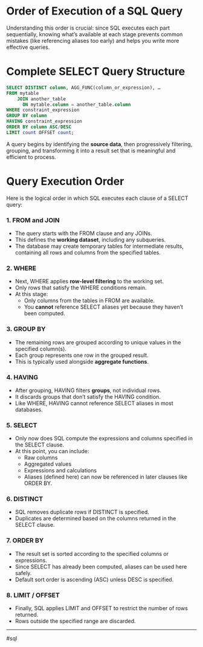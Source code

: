 # Order of Execution of a SQL Query

Understanding this order is crucial: since SQL executes each part sequentially, knowing what’s available at each stage prevents common mistakes (like referencing aliases too early) and helps you write more effective queries.

# Complete SELECT Query Structure

```sql
SELECT DISTINCT column, AGG_FUNC(column_or_expression), …
FROM mytable
    JOIN another_table
      ON mytable.column = another_table.column
WHERE constraint_expression
GROUP BY column
HAVING constraint_expression
ORDER BY column ASC/DESC
LIMIT count OFFSET count;
```

A query begins by identifying the **source data**, then progressively filtering, grouping, and transforming it into a result set that is meaningful and efficient to process.

# Query Execution Order
Here is the logical order in which SQL executes each clause of a SELECT query:

### 1. FROM and JOIN
* The query starts with the FROM clause and any JOINs.
* This defines the **working dataset**, including any subqueries.
* The database may create temporary tables for intermediate results, containing all rows and columns from the specified tables.

### 2. WHERE
* Next, WHERE applies **row-level filtering** to the working set.
* Only rows that satisfy the WHERE conditions remain.
* At this stage:
  * Only columns from the tables in FROM are available.
  * You **cannot** reference SELECT aliases yet because they haven’t been computed.

### 3. GROUP BY
* The remaining rows are grouped according to unique values in the specified column(s).
* Each group represents one row in the grouped result.
* This is typically used alongside **aggregate functions**.
⠀
### 4. HAVING
* After grouping, HAVING filters **groups**, not individual rows.
* It discards groups that don’t satisfy the HAVING condition.
* Like WHERE, HAVING cannot reference SELECT aliases in most databases.

### 5. SELECT
* Only now does SQL compute the expressions and columns specified in the SELECT clause.
* At this point, you can include:
  * Raw columns
  * Aggregated values
  * Expressions and calculations
  * Aliases (defined here) can now be referenced in later clauses like ORDER BY.

### 6. DISTINCT
* SQL removes duplicate rows if DISTINCT is specified.
* Duplicates are determined based on the columns returned in the SELECT clause.

### 7. ORDER BY
* The result set is sorted according to the specified columns or expressions.
* Since SELECT has already been computed, aliases can be used here safely.
* Default sort order is ascending (ASC) unless DESC is specified.
⠀
### 8. LIMIT / OFFSET
* Finally, SQL applies LIMIT and OFFSET to restrict the number of rows returned.
* Rows outside the specified range are discarded.

---

#sql